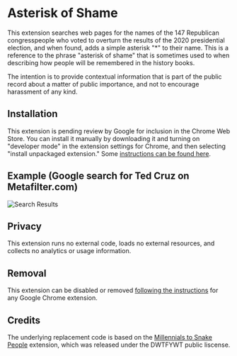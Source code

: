 # Asterisk of Shame 

This extension searches web pages for the names of the 147 Republican congresspeople who voted to overturn the results of the 2020 presidential election, and when found, adds a simple asterisk "*" to their name. This is a reference to the phrase "asterisk of shame" that is sometimes used to when describing how people will be remembered in the history books. 

The intention is to provide contextual information that is part of the public record about a matter of public importance, and not to encourage harassment of any kind. 

## Installation

This extension is pending review by Google for inclusion in the Chrome Web Store. You can install it manually by downloading it and turning on "developer mode" in the extension settings for Chrome, and then selecting "install unpackaged extension." Some [instructions can be found here](https://developer.chrome.com/docs/extensions/mv2/getstarted/#unpacked).

## Example (Google search for Ted Cruz on Metafilter.com)

![Search Results](https://raw.githubusercontent.com/tomcburke/asterisk-of-shame/main/example.png)

## Privacy 

This extension runs no external code, loads no external resources, and collects no analytics or usage information.

## Removal 

This extension can be disabled or removed [following the instructions](https://support.google.com/chromebook/answer/2589434?hl=en) for any Google Chrome extension. 

## Credits

The underlying replacement code is based on the [Millennials to Snake People](https://github.com/ericwbailey/millennials-to-snake-people) extension, which was released under the DWTFYWT public liscense. 
